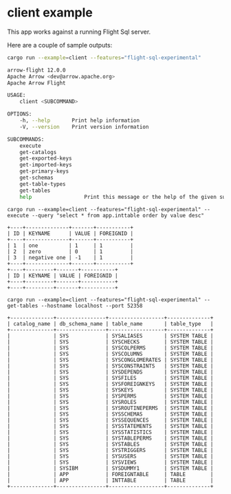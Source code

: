 <!---
  Licensed to the Apache Software Foundation (ASF) under one
  or more contributor license agreements.  See the NOTICE file
  distributed with this work for additional information
  regarding copyright ownership.  The ASF licenses this file
  to you under the Apache License, Version 2.0 (the
  "License"); you may not use this file except in compliance
  with the License.  You may obtain a copy of the License at

    http://www.apache.org/licenses/LICENSE-2.0

  Unless required by applicable law or agreed to in writing,
  software distributed under the License is distributed on an
  "AS IS" BASIS, WITHOUT WARRANTIES OR CONDITIONS OF ANY
  KIND, either express or implied.  See the License for the
  specific language governing permissions and limitations
  under the License.
-->

# client example

This app works against a running Flight Sql server.

Here are a couple of sample outputs:

```bash
cargo run --example=client --features="flight-sql-experimental"

arrow-flight 12.0.0
Apache Arrow <dev@arrow.apache.org>
Apache Arrow Flight

USAGE:
    client <SUBCOMMAND>

OPTIONS:
    -h, --help       Print help information
    -V, --version    Print version information

SUBCOMMANDS:
    execute              
    get-catalogs         
    get-exported-keys    
    get-imported-keys    
    get-primary-keys     
    get-schemas          
    get-table-types      
    get-tables           
    help                 Print this message or the help of the given subcommand(s)
```

```
cargo run --example=client --features="flight-sql-experimental" -- execute --query "select * from app.inttable order by value desc"

+----+--------------+-------+-----------+
| ID | KEYNAME      | VALUE | FOREIGNID |
+----+--------------+-------+-----------+
| 1  | one          | 1     | 1         |
| 2  | zero         | 0     | 1         |
| 3  | negative one | -1    | 1         |
+----+--------------+-------+-----------+
+----+---------+-------+-----------+
| ID | KEYNAME | VALUE | FOREIGNID |
+----+---------+-------+-----------+
+----+---------+-------+-----------+
```

```
cargo run --example=client --features="flight-sql-experimental" -- get-tables --hostname localhost --port 52358

+--------------+----------------+------------------+--------------+
| catalog_name | db_schema_name | table_name       | table_type   |
+--------------+----------------+------------------+--------------+
|              | SYS            | SYSALIASES       | SYSTEM TABLE |
|              | SYS            | SYSCHECKS        | SYSTEM TABLE |
|              | SYS            | SYSCOLPERMS      | SYSTEM TABLE |
|              | SYS            | SYSCOLUMNS       | SYSTEM TABLE |
|              | SYS            | SYSCONGLOMERATES | SYSTEM TABLE |
|              | SYS            | SYSCONSTRAINTS   | SYSTEM TABLE |
|              | SYS            | SYSDEPENDS       | SYSTEM TABLE |
|              | SYS            | SYSFILES         | SYSTEM TABLE |
|              | SYS            | SYSFOREIGNKEYS   | SYSTEM TABLE |
|              | SYS            | SYSKEYS          | SYSTEM TABLE |
|              | SYS            | SYSPERMS         | SYSTEM TABLE |
|              | SYS            | SYSROLES         | SYSTEM TABLE |
|              | SYS            | SYSROUTINEPERMS  | SYSTEM TABLE |
|              | SYS            | SYSSCHEMAS       | SYSTEM TABLE |
|              | SYS            | SYSSEQUENCES     | SYSTEM TABLE |
|              | SYS            | SYSSTATEMENTS    | SYSTEM TABLE |
|              | SYS            | SYSSTATISTICS    | SYSTEM TABLE |
|              | SYS            | SYSTABLEPERMS    | SYSTEM TABLE |
|              | SYS            | SYSTABLES        | SYSTEM TABLE |
|              | SYS            | SYSTRIGGERS      | SYSTEM TABLE |
|              | SYS            | SYSUSERS         | SYSTEM TABLE |
|              | SYS            | SYSVIEWS         | SYSTEM TABLE |
|              | SYSIBM         | SYSDUMMY1        | SYSTEM TABLE |
|              | APP            | FOREIGNTABLE     | TABLE        |
|              | APP            | INTTABLE         | TABLE        |
+--------------+----------------+------------------+--------------+
```


